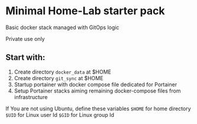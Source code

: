 # Minimal Home-Lab starter pack
Basic docker stack managed with GitOps logic

Private use only

## Start with:
1. Create directory `docker_data` at $HOME
2. Create directory  `git_sync`  at $HOME
3. Startup portainer with docker compose file dedicated for Portainer
4. Setup Portainer stacks aiming remaining docker-compose files from infrastructure


If You are not using Ubuntu, define these variables 
`$HOME` for home directory
`$UID` for Linux user Id
`$GID` for Linux group Id